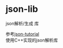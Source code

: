 # json-lib
json解析/生成 库

参考[json-tutorial](https://github.com/miloyip/json-tutorial)  
使用C++实现的json解析库